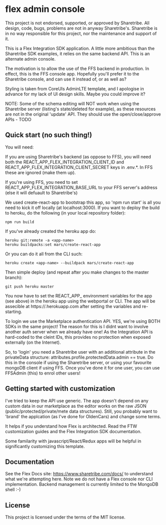 # flex admin console

This project is not endorsed, supported, or approved by Sharetribe. All design, code, bugs, problems are not in anyway Sharetribe's. Sharetribe is in no way responsible for this project, nor the maintenance and support of it. 

This is a Flex Integration SDK application. A little more ambitious than the Sharetribe SDK examples, it relies on the same backend API. This is an alternate admin console. 

The motivation is to allow the use of the FFS backend in production. In effect, this is the FFS console app. Hopefully you'll prefer it to the Sharetribe console, and can use it instead of, or as well as?

Styling is taken from CoreUIs AdminLTE template, and I apologise in advance for my lack of UI design skills. Maybe you could improve it?

NOTE: Some of the schema editing will NOT work when using the Sharetribe server
(listing's state/deleted for example), as these resources are not in the original 'update' API. They should use the open/close/approve APIs - TODO

## Quick start (no such thing!)

You will need:

If you are using Sharetribe's backend (as oppose to FFS), you will need both the REACT_APP_FLEX_INTEGRATION_CLIENT_ID and REACT_APP_FLEX_INTEGRATION_CLIENT_SECRET keys in .env.*. In FFS these are ignored (make them up).

If you're using FFS, you need to set REACT_APP_FLEX_INTEGRATION_BASE_URL to your FFS server's address (else it will defuault to Sharetribe's)

We used create-react-app to bootstrap this app, so 'npm run start' is all you need to kick it off locally (at localhost:3000). If you want to deploy the build to heroku, do the following (in your local repository folder):

    npm run build

If you've already created the heroku app do:

    heroku git:remote -a <app-name>
    heroku buildpacks:set mars/create-react-app

Or you can do it all from the CLI such: 

    heroku create <app-name> --buildpack mars/create-react-app

Then simple deploy (and repeat after you make changes to the master branch):

    git push heroku master

You now have to set the REACT_APP_ environment variables for the app (see above) in the heroku app using the webportal or CLI. The app will be assecible at https://<app-name>.herokuapp.com after setting the variables and re-starting.

To login we use the Marketplace authentication API. YES, we're using BOTH SDKs in the same project! The reason for this is I didnt want to involve another auth server when we already have one! As the Integration API is hard-coded to the cleint IDs, this provides no protection when exposed externally (on the Internet). 

So, to 'login' you need a Sharetribe user with an additional attribute in the privateData structure: attributes.profile.protectedData.admin == true. Do this in the console if using the Sharetribe server, or using your favourite mongoDB client if using FFS. Once you've done it for one user, you can use FFSAdmin (this) to enrol other users!

## Getting started with customization

I've tried to keep the API use generic. The app doesn't depend on any custom data in our marketplace as the editor works on the raw JSON (public/protected/private/mete data structures). Still, you probably want to 'brand' the applcation (as I've done for OldenCars) and change some terms.

It helps if you understand how Flex is architected. Read the FTW customization guides and the Flex Integration SDK documentation. 

Some familarity with javascript/React/Redux apps will be helpful in significantly customizing this template.

## Documentation

See the Flex Docs site: https://www.sharetribe.com/docs/ to understand what we're attempting here. Note we do not have a Flex console nor CLI implementation. Backend management is currently limited to the MongoDB shell :-)

## License

This project is licensed under the terms of the MIT license.

